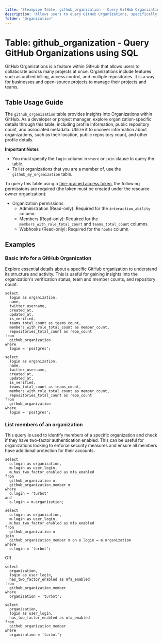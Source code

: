 ```yaml
---
title: "Steampipe Table: github_organization - Query GitHub Organizations using SQL"
description: "Allows users to query GitHub Organizations, specifically details about each organization's profile, including name, email, blog, location, and public repository count."
folder: "Organization"
---
```


# Table: github_organization - Query GitHub Organizations using SQL

GitHub Organizations is a feature within GitHub that allows users to collaborate across many projects at once. Organizations include features such as unified billing, access control, and multiple repositories. It is a way for businesses and open-source projects to manage their projects and teams.

## Table Usage Guide

The `github_organization` table provides insights into Organizations within GitHub. As a developer or project manager, explore organization-specific details through this table, including profile information, public repository count, and associated metadata. Utilize it to uncover information about organizations, such as their location, public repository count, and other profile details.

**Important Notes**
- You must specify the `login` column in `where` or `join` clause to query the table.
- To list organizations that you are a member of, use the `github_my_organization` table.

To query this table using a [fine-grained access token](https://docs.github.com/en/authentication/keeping-your-account-and-data-secure/managing-your-personal-access-tokens#creating-a-fine-grained-personal-access-token), the following permissions are required (the token must be created under the resource owner organization):
  - Organization permissions:
    - Administration (Read-only): Required for the `interaction_ability` column.
    - Members (Read-only): Required for the `members_with_role_total_count` and `teams_total_count` columns.
    - Webhooks (Read-only): Required for the `hooks` column.

## Examples

### Basic info for a GitHub Organization
Explore essential details about a specific GitHub organization to understand its structure and activity. This is useful for gaining insights into the organization's verification status, team and member counts, and repository count.

```sql+postgres
select
  login as organization,
  name,
  twitter_username,
  created_at,
  updated_at,
  is_verified,
  teams_total_count as teams_count,
  members_with_role_total_count as member_count,
  repositories_total_count as repo_count
from
  github_organization
where
  login = 'postgres';
```

```sql+sqlite
select
  login as organization,
  name,
  twitter_username,
  created_at,
  updated_at,
  is_verified,
  teams_total_count as teams_count,
  members_with_role_total_count as member_count,
  repositories_total_count as repo_count
from
  github_organization
where
  login = 'postgres';
```

### List members of an organization
This query is used to identify members of a specific organization and check if they have two-factor authentication enabled. This can be useful for organizations looking to enforce security measures and ensure all members have additional protection for their accounts.

```sql+postgres
select
  o.login as organization,
  m.login as user_login,
  m.has_two_factor_enabled as mfa_enabled
from
  github_organization o,
  github_organization_member m
where
  o.login = 'turbot'
and
  o.login = m.organization;
```

```sql+sqlite
select
  o.login as organization,
  m.login as user_login,
  m.has_two_factor_enabled as mfa_enabled
from
  github_organization o
join
  github_organization_member m on o.login = m.organization
where
  o.login = 'turbot';
```

OR

```sql+postgres
select
  organization,
  login as user_login,
  has_two_factor_enabled as mfa_enabled
from
  github_organization_member
where
  organization = 'turbot';
```

```sql+sqlite
select
  organization,
  login as user_login,
  has_two_factor_enabled as mfa_enabled
from
  github_organization_member
where
  organization = 'turbot';
```
